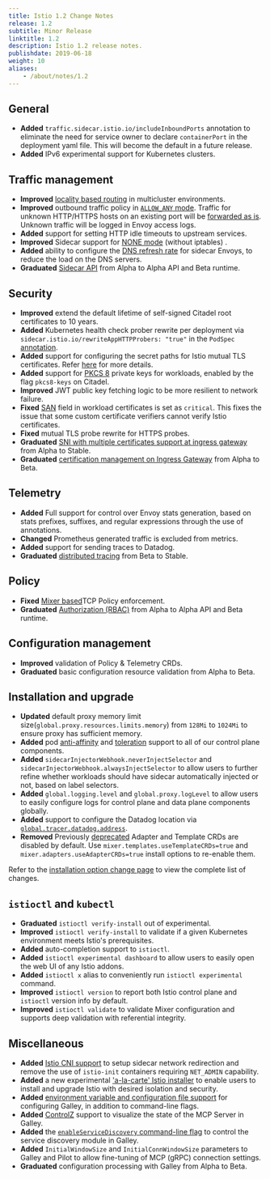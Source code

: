 ```yaml
---
title: Istio 1.2 Change Notes
release: 1.2
subtitle: Minor Release
linktitle: 1.2
description: Istio 1.2 release notes.
publishdate: 2019-06-18
weight: 10
aliases:
    - /about/notes/1.2
---
```


## General

- **Added** `traffic.sidecar.istio.io/includeInboundPorts` annotation to eliminate the need for service owner to declare `containerPort` in the deployment yaml file.  This will become the default in a future release.
- **Added** IPv6 experimental support for Kubernetes clusters.

## Traffic management

- **Improved** [locality based routing](/docs/tasks/traffic-management/locality-load-balancing/) in multicluster environments.
- **Improved** outbound traffic policy in [`ALLOW_ANY` mode](https://archive.istio.io/v1.2/docs/reference/config/installation-options/#global-options). Traffic for unknown HTTP/HTTPS hosts on an existing port will be [forwarded as is](/docs/tasks/traffic-management/egress/egress-control/#envoy-passthrough-to-external-services). Unknown traffic will be logged in Envoy access logs.
- **Added** support for setting HTTP idle timeouts to upstream services.
- **Improved** Sidecar support for [NONE mode](/docs/reference/config/networking/sidecar/#CaptureMode) (without iptables) .
- **Added** ability to configure the [DNS refresh rate](https://archive.istio.io/v1.2/docs/reference/config/installation-options/#global-options) for sidecar Envoys, to reduce the load on the DNS servers.
- **Graduated** [Sidecar API](/docs/reference/config/networking/sidecar/) from Alpha to Alpha API and Beta runtime.

## Security

- **Improved** extend the default lifetime of self-signed Citadel root certificates to 10 years.
- **Added** Kubernetes health check prober rewrite per deployment via `sidecar.istio.io/rewriteAppHTTPProbers: "true"` in the `PodSpec` [annotation](/docs/ops/configuration/mesh/app-health-check/#use-annotations-on-pod).
- **Added** support for configuring the secret paths for Istio mutual TLS certificates. Refer [here](https://github.com/istio/istio/issues/11984) for more details.
- **Added** support for [PKCS 8](https://en.wikipedia.org/wiki/PKCS_8) private keys for workloads, enabled by the flag `pkcs8-keys` on Citadel.
- **Improved** JWT public key fetching logic to be more resilient to network failure.
- **Fixed** [SAN](https://tools.ietf.org/html/rfc5280#section-4.2.1.6) field in workload certificates is set as `critical`. This fixes the issue that some custom certificate verifiers cannot verify Istio certificates.
- **Fixed** mutual TLS probe rewrite for HTTPS probes.
- **Graduated** [SNI with multiple certificates support at ingress gateway](/docs/reference/config/networking/gateway/) from Alpha to Stable.
- **Graduated** [certification management on Ingress Gateway](https://archive.istio.io/v1.2/docs/tasks/traffic-management/ingress/secure-ingress-sds/) from Alpha to Beta.

## Telemetry

- **Added** Full support for control over Envoy stats generation, based on stats prefixes, suffixes, and regular expressions through the use of annotations.
- **Changed** Prometheus generated traffic is excluded from metrics.
- **Added** support for sending traces to Datadog.
- **Graduated** [distributed tracing](/docs/tasks/observability/distributed-tracing/) from Beta to Stable.

## Policy

- **Fixed** [Mixer based](https://github.com/istio/istio/issues/13868)TCP Policy enforcement.
- **Graduated** [Authorization (RBAC)](https://archive.istio.io/1.2/docs/reference/config/security/istio.rbac.v1alpha1/) from Alpha to Alpha API and Beta runtime.

## Configuration management

- **Improved** validation of Policy & Telemetry CRDs.
- **Graduated** basic configuration resource validation from Alpha to Beta.

## Installation and upgrade

- **Updated** default proxy memory limit size(`global.proxy.resources.limits.memory`) from `128Mi` to `1024Mi` to ensure proxy has sufficient memory.
- **Added** pod [anti-affinity](https://kubernetes.io/docs/concepts/configuration/assign-pod-node/#affinity-and-anti-affinity) and [toleration](https://kubernetes.io/docs/concepts/configuration/taint-and-toleration/) support to all of our control plane components.
- **Added** `sidecarInjectorWebhook.neverInjectSelector` and `sidecarInjectorWebhook.alwaysInjectSelector` to allow users to further refine whether workloads should have sidecar automatically injected or not, based on label selectors.
- **Added** `global.logging.level` and `global.proxy.logLevel` to allow users to easily configure logs for control plane and data plane components globally.
- **Added** support to configure the Datadog location via [`global.tracer.datadog.address`](https://archive.istio.io/v1.2/docs/reference/config/installation-options/#global-options).
- **Removed** Previously [deprecated]( https://discuss.istio.io/t/deprecation-notice-custom-mixer-adapter-crds/2055) Adapter and Template CRDs are disabled by default. Use  `mixer.templates.useTemplateCRDs=true` and `mixer.adapters.useAdapterCRDs=true` install options to re-enable them.

Refer to the [installation option change page](/news/releases/1.2.x/announcing-1.2/helm-changes/) to view the complete list of changes.

## `istioctl` and `kubectl`

- **Graduated** `istioctl verify-install` out of experimental.
- **Improved** `istioctl verify-install` to validate if a given Kubernetes environment meets Istio's prerequisites.
- **Added** auto-completion support to `istioctl`.
- **Added** `istioctl experimental dashboard` to allow users to easily open the web UI of any Istio addons.
- **Added** `istioctl x` alias to conveniently run `istioctl experimental` command.
- **Improved** `istioctl version` to report both Istio control plane and `istioctl` version info by default.
- **Improved** `istioctl validate` to validate Mixer configuration and supports deep validation with referential integrity.

## Miscellaneous

- **Added** [Istio CNI support](/docs/setup/additional-setup/cni/) to setup sidecar network redirection and remove the use of `istio-init` containers requiring `NET_ADMIN` capability.
- **Added** a new experimental ['a-la-carte' Istio installer](https://github.com/istio/installer/wiki) to enable users to install and upgrade Istio with desired isolation and security.
- **Added** [environment variable and configuration file support](https://docs.google.com/document/d/1M-qqBMNbhbAxl3S_8qQfaeOLAiRqSBpSgfWebFBRuu8/edit) for configuring Galley, in addition to command-line flags.
- **Added** [ControlZ](/docs/ops/diagnostic-tools/controlz/) support to visualize the state of the MCP Server in Galley.
- **Added** the [`enableServiceDiscovery` command-line flag](https://archive.istio.io/v1.2/docs/reference/commands/galley/#galley-server) to control the service discovery module in Galley.
- **Added** `InitialWindowSize` and `InitialConnWindowSize` parameters to Galley and Pilot to allow fine-tuning of MCP (gRPC) connection settings.
- **Graduated** configuration processing with Galley from Alpha to Beta.
